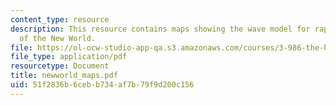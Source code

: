 ```yaml
---
content_type: resource
description: This resource contains maps showing the wave model for rapid peopling
  of the New World.
file: https://ol-ocw-studio-app-qa.s3.amazonaws.com/courses/3-986-the-human-past-introduction-to-archaeology-fall-2006/51f2836b6cebb734af7b79f9d200c156_newworld_maps.pdf
file_type: application/pdf
resourcetype: Document
title: newworld_maps.pdf
uid: 51f2836b-6ceb-b734-af7b-79f9d200c156
---
```

